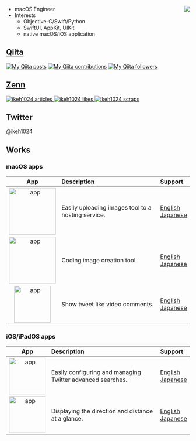 [<img src="https://github-readme-stats.vercel.app/api/top-langs/?username=pommdau&layout=compact" align="right"/>](https://github.com/anuraghazra/github-readme-stats)

- macOS Engineer
- Interests
  - Objective-C/Swift/Python 
  - SwiftUI, AppKit, UIKit
  - native macOS/iOS application

## [Qiita](https://qiita-badge.apiapi.app/)

[![My Qiita posts](https://qiita-badge.apiapi.app/s/IKEH/posts.svg)](http://qiita.com/IKEH) [![My Qiita contributions](https://qiita-badge.apiapi.app/s/IKEH/contributions.svg)](http://qiita.com/IKEH) [![My Qiita followers](https://qiita-badge.apiapi.app/s/IKEH/followers.svg)](http://qiita.com/IKEH)

## [Zenn](https://zenn-badge-nikaera.vercel.app/)

<!-- Articles のバッジ -->
<a href="https://zenn.dev/ikeh1024/articles">
  <img src="https://zenn.badge.nikaera.com/s/ikeh1024/articles?style=plastic" alt="ikeh1024 articles" />
</a>

<!-- Like のバッジ -->
<a href="https://zenn.dev/ikeh1024">
  <img src="https://zenn.badge.nikaera.com/s/ikeh1024/likes?style=plastic" alt="ikeh1024 likes" />
</a>

<!-- Scraps のバッジ -->
<a href="https://zenn.dev/ikeh1024/scraps">
  <img src="https://zenn.badge.nikaera.com/s/ikeh1024/scraps?style=plastic" alt="ikeh1024 scraps" />
</a>

## Twitter
[@ikeh1024](https://twitter.com/ikeh1024)

## Works

### macOS apps

|App|Description|Support|
|:---:|:---|:---|
|[<img src="https://user-images.githubusercontent.com/29433103/187027951-afd817f7-59ca-4344-9149-c02233ae2118.png" alt="app" width="128"/>](https://apps.apple.com/jp/app/quickimageuploader/id1609831553)|Easily uploading images tool to a hosting service.|[English](https://github.com/pommdau/quick-image-uploader.github.io/blob/main/SupportPage/SupportPage_En.md)<br>[Japanese](https://github.com/pommdau/quick-image-uploader.github.io/blob/main/SupportPage/SupportPage_Ja.md)|
|[<img src="https://user-images.githubusercontent.com/29433103/187027253-6c796787-fc19-4b7b-8c75-e5ff1f319df7.png" alt="app" width="128"/>](https://apps.apple.com/jp/app/macarbon/id1616507141?l=en&mt=12)|Coding image creation tool.|[English](https://github.com/pommdau/macarbon.github.io/blob/main/SupportPage/SupportPage_En.md)<br>[Japanese](https://github.com/pommdau/macarbon.github.io/blob/main/SupportPage/SupportPage_Ja.md)|
|[<img src="https://user-images.githubusercontent.com/29433103/187028768-c62e8d53-fcf3-4632-ad61-68d29b147b00.png" alt="app" width="100"/>](https://apps.apple.com/jp/app/tweetcomment/id1501346000?l=en&mt=12)|Show tweet like video comments.|[English](https://pommdau.github.io/SupportPages/TweetComment/support_page/support_en.html)<br>[Japanese](https://pommdau.github.io/SupportPages/TweetComment/support_page/support_ja.html)|

### iOS/iPadOS apps

|App|Description|Support|
|:---:|:---|:---|
|[<img src="https://imgur.com/wHCgQWO.png" alt="app" width="100"/>](https://apps.apple.com/us/app/searchboyadvance/id1643714939)|Easily configuring and managing Twitter advanced searches.|[English](https://github.com/pommdau/search-boy-advance.github.io/blob/main/support-page/support-page-en.md)<br>[Japanese](https://github.com/pommdau/search-boy-advance.github.io/blob/main/support-page/support-page-ja.md)|
|[<img src="https://i.imgur.com/Fztaywn.png" alt="app" width="100"/>](https://apps.apple.com/us/app/aboutcompass/id1515397842)|Displaying the direction and distance at a glance.|[English](https://pommdau.github.io/SupportPages/AboutCompass/support_page/support_en.html)<br>[Japanese](https://pommdau.github.io/SupportPages/AboutCompass/support_page/support_ja.html)|
